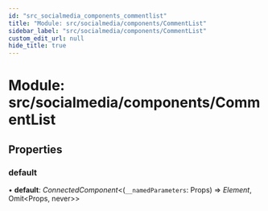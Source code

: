 ```yaml
---
id: "src_socialmedia_components_commentlist"
title: "Module: src/socialmedia/components/CommentList"
sidebar_label: "src/socialmedia/components/CommentList"
custom_edit_url: null
hide_title: true
---
```


# Module: src/socialmedia/components/CommentList

## Properties

### default

• **default**: *ConnectedComponent*<(`__namedParameters`: Props) => *Element*, Omit<Props, never\>\>
